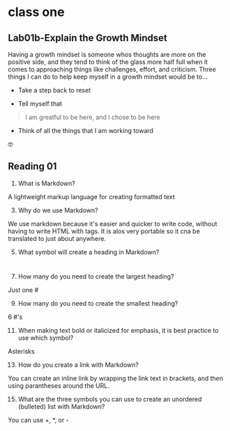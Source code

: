 # class one

## Lab01b-Explain the Growth Mindset

Having a growth mindset is someone whos thoughts are more on the positive side, and they tend to think of the glass more half full when it comes to approaching things like challenges, effort, and criticism.
Three things I can do to help keep myself in a growth mindset would be to...

- Take a step back to reset
* Tell myself that 
>I am greatful to be here, and I chose to be here
+ Think of all the things that I am working toward

 🤓
 
 
 
 ## Reading 01

1. What is Markdown?

A lightweight markup language for creating formatted text

3. Why do we use Markdown?

We use markdown because it's easier and quicker to write code, without having to write HTML with tags. It is alos very portable so it cna be translated to just about anywhere.

5. What symbol will create a heading in Markdown?

#

7. How many do you need to create the largest heading?

Just one #

9. How many do you need to create the smallest heading?

6 #'s

11. When making text bold or italicized for emphasis, it is best practice to use which symbol?
 
 Asterisks

13. How do you create a link with Markdown?

You can create an inline link by wrapping the link text in brackets, and then using parantheses around the URL.


15. What are the three symbols you can use to create an unordered (bulleted) list with Markdown?

You can use +, *, or -

